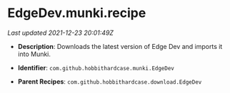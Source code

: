 # EdgeDev.munki.recipe

_Last updated 2021-12-23 20:01:49Z_

- **Description**: Downloads the latest version of Edge Dev and imports it into Munki.

- **Identifier**: `com.github.hobbithardcase.munki.EdgeDev`

- **Parent Recipes**: `com.github.hobbithardcase.download.EdgeDev`
